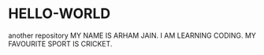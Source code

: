 # HELLO-WORLD
another repository
MY NAME IS ARHAM JAIN.
I AM LEARNING CODING.
MY FAVOURITE SPORT IS CRICKET.
